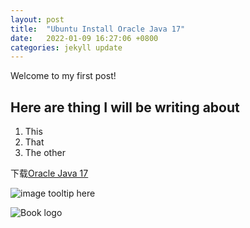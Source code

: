 ```yaml
---
layout: post
title:  "Ubuntu Install Oracle Java 17"
date:   2022-01-09 16:27:06 +0800
categories: jekyll update
---
```

Welcome to my first post!
## Here are thing I will be writing about
1. This
2. That
3. The other

下载[Oracle Java 17][Oracle-Java-17]

![image tooltip here](/docs/assets/images/logo.png)

![Book logo](/docs/assets/images/logo.png)

[Oracle-Java-17]: https://www.oracle.com/java/technologies/downloads/#JDK17